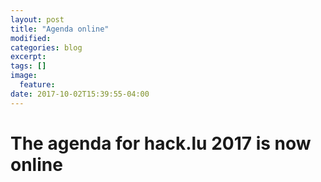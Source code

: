```yaml
---
layout: post
title: "Agenda online"
modified:
categories: blog
excerpt:
tags: []
image:
  feature:
date: 2017-10-02T15:39:55-04:00
---
```


# The agenda for hack.lu 2017 is now online

